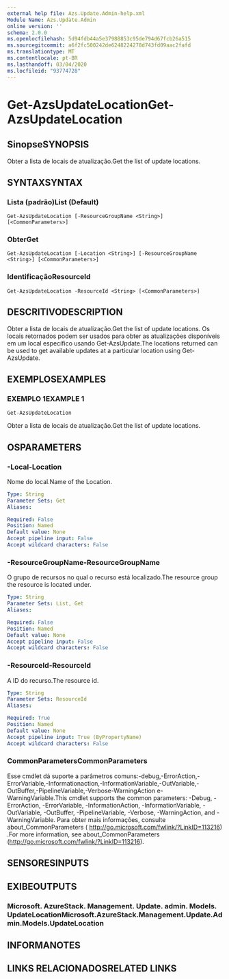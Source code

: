 ```yaml
---
external help file: Azs.Update.Admin-help.xml
Module Name: Azs.Update.Admin
online version: ''
schema: 2.0.0
ms.openlocfilehash: 5d94fdb44a5e37988853c95de794d67fcb26a515
ms.sourcegitcommit: a6f2fc500242de6248224278d743fd09aac2fafd
ms.translationtype: MT
ms.contentlocale: pt-BR
ms.lasthandoff: 03/04/2020
ms.locfileid: "93774728"
---
```

# <span data-ttu-id="c35ef-101">Get-AzsUpdateLocation</span><span class="sxs-lookup"><span data-stu-id="c35ef-101">Get-AzsUpdateLocation</span></span>

## <span data-ttu-id="c35ef-102">Sinopse</span><span class="sxs-lookup"><span data-stu-id="c35ef-102">SYNOPSIS</span></span>
<span data-ttu-id="c35ef-103">Obter a lista de locais de atualização.</span><span class="sxs-lookup"><span data-stu-id="c35ef-103">Get the list of update locations.</span></span>

## <span data-ttu-id="c35ef-104">SYNTAX</span><span class="sxs-lookup"><span data-stu-id="c35ef-104">SYNTAX</span></span>

### <span data-ttu-id="c35ef-105">Lista (padrão)</span><span class="sxs-lookup"><span data-stu-id="c35ef-105">List (Default)</span></span>
```
Get-AzsUpdateLocation [-ResourceGroupName <String>] [<CommonParameters>]
```

### <span data-ttu-id="c35ef-106">Obter</span><span class="sxs-lookup"><span data-stu-id="c35ef-106">Get</span></span>
```
Get-AzsUpdateLocation [-Location <String>] [-ResourceGroupName <String>] [<CommonParameters>]
```

### <span data-ttu-id="c35ef-107">Identificação</span><span class="sxs-lookup"><span data-stu-id="c35ef-107">ResourceId</span></span>
```
Get-AzsUpdateLocation -ResourceId <String> [<CommonParameters>]
```

## <span data-ttu-id="c35ef-108">DESCRITIVO</span><span class="sxs-lookup"><span data-stu-id="c35ef-108">DESCRIPTION</span></span>
<span data-ttu-id="c35ef-109">Obter a lista de locais de atualização.</span><span class="sxs-lookup"><span data-stu-id="c35ef-109">Get the list of update locations.</span></span> <span data-ttu-id="c35ef-110">Os locais retornados podem ser usados para obter as atualizações disponíveis em um local específico usando Get-AzsUpdate.</span><span class="sxs-lookup"><span data-stu-id="c35ef-110">The locations returned can be used to get available updates at a particular location using Get-AzsUpdate.</span></span>

## <span data-ttu-id="c35ef-111">EXEMPLOS</span><span class="sxs-lookup"><span data-stu-id="c35ef-111">EXAMPLES</span></span>

### <span data-ttu-id="c35ef-112">EXEMPLO 1</span><span class="sxs-lookup"><span data-stu-id="c35ef-112">EXAMPLE 1</span></span>
```
Get-AzsUpdateLocation
```

<span data-ttu-id="c35ef-113">Obter a lista de locais de atualização.</span><span class="sxs-lookup"><span data-stu-id="c35ef-113">Get the list of update locations.</span></span>

## <span data-ttu-id="c35ef-114">OS</span><span class="sxs-lookup"><span data-stu-id="c35ef-114">PARAMETERS</span></span>

### <span data-ttu-id="c35ef-115">-Local</span><span class="sxs-lookup"><span data-stu-id="c35ef-115">-Location</span></span>
<span data-ttu-id="c35ef-116">Nome do local.</span><span class="sxs-lookup"><span data-stu-id="c35ef-116">Name of the Location.</span></span>

```yaml
Type: String
Parameter Sets: Get
Aliases:

Required: False
Position: Named
Default value: None
Accept pipeline input: False
Accept wildcard characters: False
```

### <span data-ttu-id="c35ef-117">-ResourceGroupName</span><span class="sxs-lookup"><span data-stu-id="c35ef-117">-ResourceGroupName</span></span>
<span data-ttu-id="c35ef-118">O grupo de recursos no qual o recurso está localizado.</span><span class="sxs-lookup"><span data-stu-id="c35ef-118">The resource group the resource is located under.</span></span>

```yaml
Type: String
Parameter Sets: List, Get
Aliases:

Required: False
Position: Named
Default value: None
Accept pipeline input: False
Accept wildcard characters: False
```

### <span data-ttu-id="c35ef-119">-ResourceId</span><span class="sxs-lookup"><span data-stu-id="c35ef-119">-ResourceId</span></span>
<span data-ttu-id="c35ef-120">A ID do recurso.</span><span class="sxs-lookup"><span data-stu-id="c35ef-120">The resource id.</span></span>

```yaml
Type: String
Parameter Sets: ResourceId
Aliases:

Required: True
Position: Named
Default value: None
Accept pipeline input: True (ByPropertyName)
Accept wildcard characters: False
```

### <span data-ttu-id="c35ef-121">CommonParameters</span><span class="sxs-lookup"><span data-stu-id="c35ef-121">CommonParameters</span></span>
<span data-ttu-id="c35ef-122">Esse cmdlet dá suporte a parâmetros comuns:-debug,-ErrorAction,-ErrorVariable,-Informationaction,-InformationVariable,-OutVariable,-OutBuffer,-PipelineVariable,-Verbose-WarningAction e-WarningVariable.</span><span class="sxs-lookup"><span data-stu-id="c35ef-122">This cmdlet supports the common parameters: -Debug, -ErrorAction, -ErrorVariable, -InformationAction, -InformationVariable, -OutVariable, -OutBuffer, -PipelineVariable, -Verbose, -WarningAction, and -WarningVariable.</span></span> <span data-ttu-id="c35ef-123">Para obter mais informações, consulte about_CommonParameters ( http://go.microsoft.com/fwlink/?LinkID=113216) .</span><span class="sxs-lookup"><span data-stu-id="c35ef-123">For more information, see about_CommonParameters (http://go.microsoft.com/fwlink/?LinkID=113216).</span></span>

## <span data-ttu-id="c35ef-124">SENSORES</span><span class="sxs-lookup"><span data-stu-id="c35ef-124">INPUTS</span></span>

## <span data-ttu-id="c35ef-125">EXIBE</span><span class="sxs-lookup"><span data-stu-id="c35ef-125">OUTPUTS</span></span>

### <span data-ttu-id="c35ef-126">Microsoft. AzureStack. Management. Update. admin. Models. UpdateLocation</span><span class="sxs-lookup"><span data-stu-id="c35ef-126">Microsoft.AzureStack.Management.Update.Admin.Models.UpdateLocation</span></span>

## <span data-ttu-id="c35ef-127">INFORMA</span><span class="sxs-lookup"><span data-stu-id="c35ef-127">NOTES</span></span>

## <span data-ttu-id="c35ef-128">LINKS RELACIONADOS</span><span class="sxs-lookup"><span data-stu-id="c35ef-128">RELATED LINKS</span></span>
